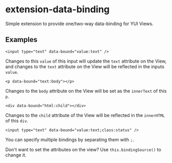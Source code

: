extension-data-binding
======================

Simple extension to provide one/two-way data-binding for YUI Views.

## Examples

    <input type="text" data-bound="value:text" />

Changes to this `value` of this input will update the `text` attribute on the View, and changes to the `text` attribute on the View will be reflected in the inputs `value`.

    <p data-bound="text:body"></p>
Changes to the `body` attribute on the View will be set as the `innerText` of this `p`.

    <div data-bound="html:child"></div>
Changes to the `child` attribute of the View will be reflected in the `innerHTML` of this `div`.

    <input type="text" data-bound="value:text;class:status" />
You can specify multiple bindings by separating them with `;`.

Don't want to set the attributes on the view? Use `this.bindingSource()` to change it.
    